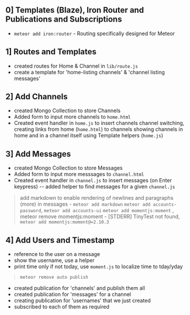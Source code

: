 ## 0] Templates (Blaze), Iron Router and Publications and Subscriptions
* `meteor add iron:router` - Routing specifically designed for Meteor

## 1] Routes and Templates
* created routes for Home & Channel in `lib/route.js`
* create a template for 'home-listing channels' & 'channel listing messages'

## 2] Add Channels
* created Mongo Collection to store Channels
* Added form to input more channels to `home.html`
* Created event handler in `home.js` to insert channels
channel switching, creating links from home (`home.html`) to channels
showing channels in home and in a channel itself using Template helpers (`home.js`)

## 3] Add Messages
* created Mongo Collection to store Messages
* Added form to input more messsages to `channel.html`
* Created event handler in `channel.js` to insert messages (on Enter keypress)
-- added helper to find messages for a given `channel.js`

> add markdown to enable rendering of newlines and paragraphs (more) in messages - `meteor add markdown`
> `meteor add accounts-password`, `meteor add accounts-ui` 
> `meteor add momentjs:moment` , meteor remove momentjs:moment - [STDERR] TinyTest not found, `meteor add momentjs:moment@=2.10.3`

## 4] Add Users and Timestamp
* reference to the user on a message 
* show the username, use a helper
* print time only if not today, use `moment.js` to localize time to tday/yday

> `meteor remove auto publish`
* created publication for 'channels' and publish them all
* created publication for 'messages' for a channel
* creating publication for 'usernames' that we just created 
* subscribed to each of them as required